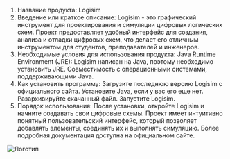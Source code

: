 1. Название продукта: Logisim
2. Введение или краткое описание:
Logisim - это графический инструмент для проектирования и симуляции цифровых логических схем. Проект предоставляет удобный интерфейс для создания, анализа и отладки цифровых схем, что делает его отличным инструментом для студентов, преподавателей и инженеров.
3. Необходимые условия для использования продукта:
Java Runtime Environment (JRE): Logisim написан на Java, поэтому необходимо установить JRE.
Совместимость с операционными системами, поддерживающими Java.
4. Как установить программу:
Загрузите последнюю версию Logisim с официального сайта.
Установите Java, если у вас его еще нет.
Разархивируйте скачанный файл.
Запустите Logisim.
5. Порядок использования:
После установки, откройте Logisim и начните создавать свои цифровые схемы. Проект имеет интуитивно понятный пользовательский интерфейс, который позволяет добавлять элементы, соединять их и выполнять симуляцию. Более подробная документация доступна на официальном сайте.


![Логотип](https://avatars.mds.yandex.net/get-entity_search/65262/96064830/S122x122Fit_2x.png "Логотип GitHub")
